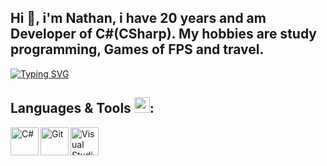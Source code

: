 <h2>Hi 👋, i'm Nathan, i have 20 years and am Developer of C#(CSharp). My hobbies are study programming, Games of FPS and travel.</h2>

[![Typing SVG](https://readme-typing-svg.herokuapp.com?color=00FF00&center=false&vCenter=true&lines=+.+.+.+Welcome+to+my+cave+🦇)](https://git.io/typing-svg)




## Languages & Tools <img src = "https://media2.giphy.com/media/QssGEmpkyEOhBCb7e1/giphy.gif?cid=ecf05e47a0n3gi1bfqntqmob8g9aid1oyj2wr3ds3mg700bl&rid=giphy.gif" width = 25px>:

<img align="left" alt="C#" width="45px" src="https://cdn.jsdelivr.net/gh/devicons/devicon/icons/csharp/csharp-original.svg" /> 
<img align="left" alt="Git" width="45px" src="https://cdn.jsdelivr.net/gh/devicons/devicon/icons/dotnetcore/dotnetcore-original.svg" />
<img align="left" alt="Visual Studio" width="45px" src="https://cdn.jsdelivr.net/gh/devicons/devicon/icons/visualstudio/visualstudio-plain.svg" /> 
